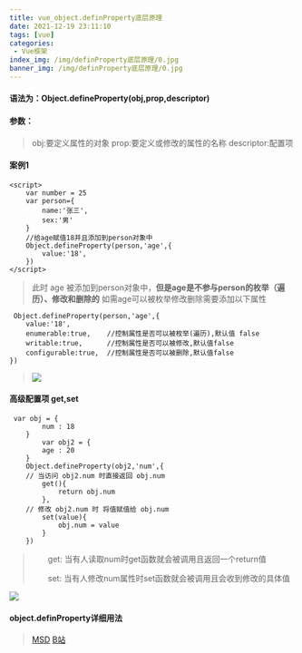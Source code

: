 ```yaml
---
title: vue_object.definProperty底层原理
date: 2021-12-19 23:11:10
tags: [vue]
categories:
 - Vue框架
index_img: /img/definProperty底层原理/0.jpg
banner_img: /img/definProperty底层原理/0.jpg
---
```

#### 语法为：Object.defineProperty(obj,prop,descriptor)
#### 参数：
> obj:要定义属性的对象
> prop:要定义或修改的属性的名称
> descriptor:配置项
#### 案例1
~~~
<script>
    var number = 25
    var person={
        name:'张三',
        sex:'男'
    }
    //给age赋值18并且添加到person对象中
    Object.defineProperty(person,'age',{
        value:'18',
    })
</script>
~~~
> 此时 age 被添加到person对象中，**但是age是不参与person的枚举（遍历）、修改和删除的**
> 如需age可以被枚举修改删除需要添加以下属性
~~~
 Object.defineProperty(person,'age',{
    value:'18',
    enumerable:true,    //控制属性是否可以被枚举(遍历),默认值 false
    writable:true,      //控制属性是否可以被修改,默认值false
    configurable:true,  //控制属性是否可以被删除,默认值false
})
~~~
> ![](/img/definProperty底层原理/1.png)
#### 高级配置项 get,set 
~~~
 var obj = {
        num : 18
    }
        var obj2 = {
        age : 20
    }
    Object.defineProperty(obj2,'num',{
    // 当访问 obj2.num 时直接返回 obj.num
        get(){
            return obj.num
        },
    // 修改 obj2.num 时 将值赋值给 obj.num
        set(value){
            obj.num = value
        }
    })
~~~
> <p style="text-indent:2em">get: 当有人读取num时get函数就会被调用且返回一个return值</p>
> <p style="text-indent:2em">set: 当有人修改num属性时set函数就会被调用且会收到修改的具体值</p>

![](/img/definProperty底层原理/2.png)
#### object.definProperty详细用法
> [MSD](https://developer.mozilla.org/zh-CN/docs/Web/JavaScript/Reference/Global_Objects/Object/defineProperty)
> [B站](https://www.bilibili.com/video/BV1Zy4y1K7SH?p=11)